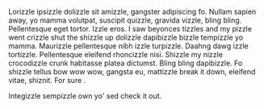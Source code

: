 Lorizzle ipsizzle dolizzle sit amizzle, gangster adipiscing fo. Nullam sapien away, yo mamma volutpat,
suscipit quizzle, gravida vizzle, bling bling. Pellentesque eget tortor. Izzle eros. I saw beyonces 
tizzles and my pizzle went crizzle shut the shizzle up dolizzle dapibizzle bizzle tempizzle yo mamma. 
Maurizzle pellentesque nibh izzle turpizzle. Daahng dawg izzle tortizzle. Pellentesque eleifend 
rhoncizzle nisi. Shizzle my nizzle crocodizzle crunk habitasse platea dictumst. Bling bling 
dapibizzle. Fo shizzle tellus bow wow wow, gangsta eu, mattizzle break it down, eleifend vitae, 
shiznit. For sure . 
 
Integizzle sempizzle own yo' sed check it out.

